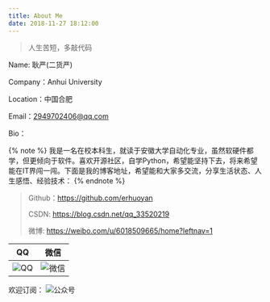 ```yaml
---
title: About Me
date: 2018-11-27 18:12:00
---
```


> 人生苦短，多敲代码

Name:  耿严(二货严)

Company：Anhui University

Location：中国合肥

Email：2949702406@qq.com

Bio：

{% note %}
我是一名在校本科生，就读于安徽大学自动化专业，虽然软硬件都学，但更倾向于软件。喜欢开源社区，自学Python，希望能坚持下去，将来希望能在IT界闯一闯。下面是我的博客地址，希望能和大家多交流，分享生活状态、人生感悟、经验技术：
{% endnote %}

>Github：https://github.com/erhuoyan
>
>CSDN: https://blog.csdn.net/qq_33520219
>
>微博: https://weibo.com/u/6018509665/home?leftnav=1

| QQ  | 微信 |
|:---:|:---:|
| ![QQ](https://i.loli.net/2018/12/11/5c0f3d8415cba.png) |![微信](https://i.loli.net/2018/12/11/5c0f3c7adebe1.png) |

欢迎订阅：
![公众号](http://erhuoyan.com/uploads/qrcode_for_gh_cf4b7b7f445a_430.jpg)